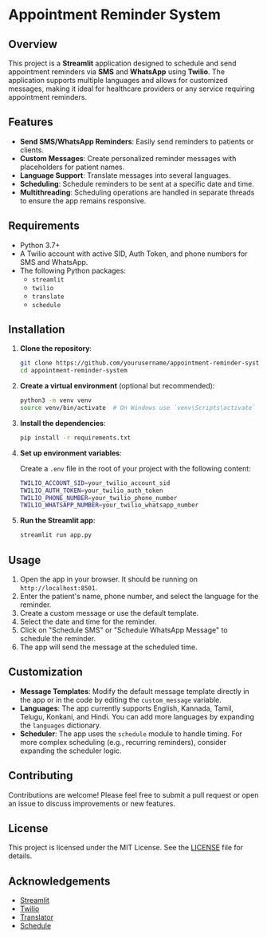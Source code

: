 # Appointment Reminder System

## Overview

This project is a **Streamlit** application designed to schedule and send appointment reminders via **SMS** and **WhatsApp** using **Twilio**. The application supports multiple languages and allows for customized messages, making it ideal for healthcare providers or any service requiring appointment reminders.

## Features

- **Send SMS/WhatsApp Reminders**: Easily send reminders to patients or clients.
- **Custom Messages**: Create personalized reminder messages with placeholders for patient names.
- **Language Support**: Translate messages into several languages.
- **Scheduling**: Schedule reminders to be sent at a specific date and time.
- **Multithreading**: Scheduling operations are handled in separate threads to ensure the app remains responsive.

## Requirements

- Python 3.7+
- A Twilio account with active SID, Auth Token, and phone numbers for SMS and WhatsApp.
- The following Python packages:
  - `streamlit`
  - `twilio`
  - `translate`
  - `schedule`

## Installation

1. **Clone the repository**:

    ```bash
    git clone https://github.com/yourusername/appointment-reminder-system.git
    cd appointment-reminder-system
    ```

2. **Create a virtual environment** (optional but recommended):

    ```bash
    python3 -m venv venv
    source venv/bin/activate  # On Windows use `venv\Scripts\activate`
    ```

3. **Install the dependencies**:

    ```bash
    pip install -r requirements.txt
    ```

4. **Set up environment variables**:

    Create a `.env` file in the root of your project with the following content:

    ```bash
    TWILIO_ACCOUNT_SID=your_twilio_account_sid
    TWILIO_AUTH_TOKEN=your_twilio_auth_token
    TWILIO_PHONE_NUMBER=your_twilio_phone_number
    TWILIO_WHATSAPP_NUMBER=your_twilio_whatsapp_number
    ```

5. **Run the Streamlit app**:

    ```bash
    streamlit run app.py
    ```

## Usage

1. Open the app in your browser. It should be running on `http://localhost:8501`.
2. Enter the patient's name, phone number, and select the language for the reminder.
3. Create a custom message or use the default template.
4. Select the date and time for the reminder.
5. Click on "Schedule SMS" or "Schedule WhatsApp Message" to schedule the reminder.
6. The app will send the message at the scheduled time.

## Customization

- **Message Templates**: Modify the default message template directly in the app or in the code by editing the `custom_message` variable.
- **Languages**: The app currently supports English, Kannada, Tamil, Telugu, Konkani, and Hindi. You can add more languages by expanding the `languages` dictionary.
- **Scheduler**: The app uses the `schedule` module to handle timing. For more complex scheduling (e.g., recurring reminders), consider expanding the scheduler logic.

## Contributing

Contributions are welcome! Please feel free to submit a pull request or open an issue to discuss improvements or new features.

## License

This project is licensed under the MIT License. See the [LICENSE](LICENSE) file for details.

## Acknowledgements

- [Streamlit](https://streamlit.io/)
- [Twilio](https://www.twilio.com/)
- [Translator](https://pypi.org/project/translate/)
- [Schedule](https://pypi.org/project/schedule/)
